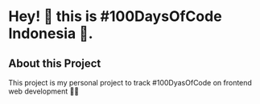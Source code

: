 # Hey! 👋 this is #100DaysOfCode Indonesia 🚀.

## About this Project
This project is my personal project to track #100DyasOfCode on frontend web development 👨‍💻
